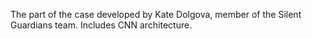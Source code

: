 The part of the case developed by Kate Dolgova, member of the Silent Guardians team. Includes CNN architecture.